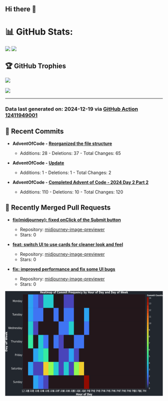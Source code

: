 ## Hi there 👋

<!--
**renerod1/renerod1** is a ✨ _special_ ✨ repository because its `README.md` (this file) appears on your GitHub profile.

Here are some ideas to get you started:

- 🔭 I’m currently working on ...
- 🌱 I’m currently learning ...
- 👯 I’m looking to collaborate on ...
- 🤔 I’m looking for help with ...
- 💬 Ask me about ...
- 📫 How to reach me: ...
- 😄 Pronouns: ...
- ⚡ Fun fact: ...
-->

# 📊 GitHub Stats:

![](https://github-readme-stats.vercel.app/api/?username=renerod1&hide_border=true&theme=transparent&show_icons=true&include_all_commits=true&exclude_repo=renerod1) ![](https://github-readme-stats.vercel.app/api/top-langs/?username=renerod1&hide_border=true&theme=transparent&layout=compact&langs_count=20&exclude_repo=renerod1&hide=git+attributes)

## 🏆 GitHub Trophies

![](https://github-profile-trophy.vercel.app/?username=renerod1&no-bg=true&no-frame=true)

![](https://skillicons.dev/icons?i=java,ts,godot,scss,kotlin,html,js,postgresql)

---

### Data last generated on: 2024-12-19 via [GitHub Action 12411949001](https://github.com/renerod1/renerod1/actions/runs/12411949001)


## 🚀 Recent Commits

- **AdventOfCode - [Reorganized the file structure](https://github.com/renerod1/AdventOfCode/commit/dbf47f193ec7f70c860cf64ed126938a545c2bae)**
   - Additions: 28 - Deletions: 37 - Total Changes: 65

- **AdventOfCode - [Update](https://github.com/renerod1/AdventOfCode/commit/08bb3b9ca711836eea51ae9d69f3bdabc56c0314)**
   - Additions: 1 - Deletions: 1 - Total Changes: 2

- **AdventOfCode - [Completed Advent of Code - 2024 Day 2 Part 2](https://github.com/renerod1/AdventOfCode/commit/47b173f2a77a0b153778b5d15e8363ee63d2dd9c)**
   - Additions: 110 - Deletions: 10 - Total Changes: 120

## 🔀 Recently Merged Pull Requests

- **[fix(midjourney): fixed onClick of the Submit button](https://github.com/renerod1/midjourney-image-previewer/pull/12)**
   - Repository: [midjourney-image-previewer](https://github.com/renerod1/midjourney-image-previewer)
   - Stars: 0

- **[feat: switch UI to use cards for cleaner look and feel](https://github.com/renerod1/midjourney-image-previewer/pull/10)**
   - Repository: [midjourney-image-previewer](https://github.com/renerod1/midjourney-image-previewer)
   - Stars: 0

- **[fix: improved performance and fix some UI bugs](https://github.com/renerod1/midjourney-image-previewer/pull/9)**
   - Repository: [midjourney-image-previewer](https://github.com/renerod1/midjourney-image-previewer)
   - Stars: 0

![](DataVisuals/data.gif)

